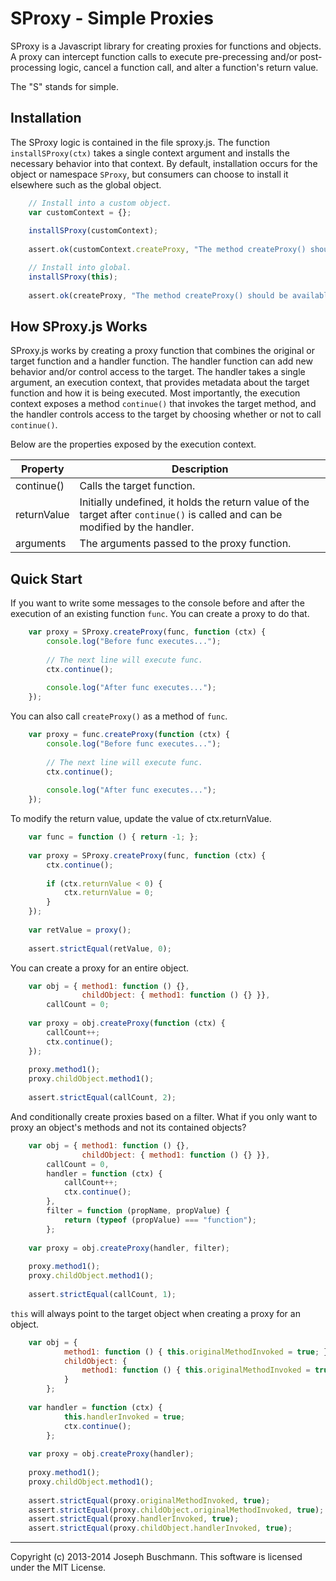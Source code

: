 SProxy - Simple Proxies
=======================

SProxy is a Javascript library for creating proxies for functions and objects. A proxy can intercept function calls to execute pre-precessing and/or post-processing logic, cancel a function call, and alter a function's return value.

The "S" stands for simple.

Installation
------------

The SProxy logic is contained in the file sproxy.js. The function `installSProxy(ctx)` takes a single context argument and installs the necessary behavior into that context. By default, installation occurs for the object or namespace `SProxy`, but consumers can choose to install it elsewhere such as the global object.

```Javascript
    // Install into a custom object.
    var customContext = {};
    
    installSProxy(customContext);
    
    assert.ok(customContext.createProxy, "The method createProxy() should be available from the custom context object.");

    // Install into global.
    installSProxy(this);
    
    assert.ok(createProxy, "The method createProxy() should be available from the global object.");
```

How SProxy.js Works
-------------------

SProxy.js works by creating a proxy function that combines the original or target function and a handler function. The handler function can add new behavior and/or control access to the target. The handler takes a single argument, an execution context, that provides metadata about the target function and how it is being executed. Most importantly, the execution context exposes a method `continue()` that invokes the target method, and the handler controls access to the target by choosing whether or not to call `continue()`.

Below are the properties exposed by the execution context.

| Property    | Description |
| --------    | ----------- |
| continue()  | Calls the target function. |
| returnValue | Initially undefined, it holds the return value of the target after `continue()` is called and can be modified by the handler. |
| arguments   | The arguments passed to the proxy function.|

Quick Start
-----------

If you want to write some messages to the console before and after the execution of an existing function `func`. You can create a proxy to do that.

```Javascript
    var proxy = SProxy.createProxy(func, function (ctx) {
        console.log("Before func executes...");
        
        // The next line will execute func.
        ctx.continue();
        
        console.log("After func executes...");
    });
```

You can also call `createProxy()` as a method of `func`.

```Javascript
    var proxy = func.createProxy(function (ctx) {
        console.log("Before func executes...");
        
        // The next line will execute func.
        ctx.continue();
        
        console.log("After func executes...");
    });
```

To modify the return value, update the value of ctx.returnValue.

```Javascript
    var func = function () { return -1; };
    
    var proxy = SProxy.createProxy(func, function (ctx) {
        ctx.continue();
        
        if (ctx.returnValue < 0) {
            ctx.returnValue = 0;
        }
    });
    
    var retValue = proxy();
    
    assert.strictEqual(retValue, 0);
```

You can create a proxy for an entire object.

```Javascript
    var obj = { method1: function () {},
                childObject: { method1: function () {} }},
        callCount = 0;
    
    var proxy = obj.createProxy(function (ctx) {
        callCount++;
        ctx.continue();
    });
    
    proxy.method1();
    proxy.childObject.method1();
    
    assert.strictEqual(callCount, 2);
```

And conditionally create proxies based on a filter. What if you only want to proxy an object's methods and not its contained objects?

```Javascript
    var obj = { method1: function () {},
                childObject: { method1: function () {} }},
        callCount = 0,
        handler = function (ctx) {
            callCount++;
            ctx.continue();
        },
        filter = function (propName, propValue) {
            return (typeof (propValue) === "function");
        };
    
    var proxy = obj.createProxy(handler, filter);
    
    proxy.method1();
    proxy.childObject.method1();
    
    assert.strictEqual(callCount, 1);
```

`this` will always point to the target object when creating a proxy for an object.

```Javascript
    var obj = { 
            method1: function () { this.originalMethodInvoked = true; },
            childObject: {
                method1: function () { this.originalMethodInvoked = true; }
            }
        };
        
    var handler = function (ctx) {
            this.handlerInvoked = true;
            ctx.continue();
        };
    
    var proxy = obj.createProxy(handler);
    
    proxy.method1();
    proxy.childObject.method1();
    
    assert.strictEqual(proxy.originalMethodInvoked, true);
    assert.strictEqual(proxy.childObject.originalMethodInvoked, true);
    assert.strictEqual(proxy.handlerInvoked, true);
    assert.strictEqual(proxy.childObject.handlerInvoked, true);
```


**************

Copyright (c) 2013-2014 Joseph Buschmann. This software is licensed under the MIT License.
